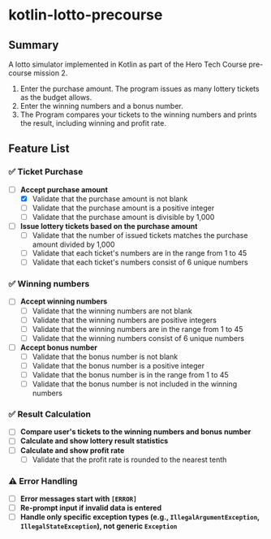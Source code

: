 # kotlin-lotto-precourse

## Summary

A lotto simulator implemented in Kotlin as part of the Hero Tech Course pre-course mission 2.

1. Enter the purchase amount. The program issues as many lottery tickets as the budget allows.
2. Enter the winning numbers and a bonus number.
3. The Program compares your tickets to the winning numbers and prints the result, including winning and profit rate.

## Feature List
### ✅ Ticket Purchase
- [ ] **Accept purchase amount**
  - [x] Validate that the purchase amount is not blank
  - [ ] Validate that the purchase amount is a positive integer
  - [ ] Validate that the purchase amount is divisible by 1,000
- [ ] **Issue lottery tickets based on the purchase amount**
  - [ ] Validate that the number of issued tickets matches the purchase amount divided by 1,000
  - [ ] Validate that each ticket's numbers are in the range from 1 to 45
  - [ ] Validate that each ticket's numbers consist of 6 unique numbers

### ✅ Winning numbers
- [ ] **Accept winning numbers**
  - [ ] Validate that the winning numbers are not blank
  - [ ] Validate that the winning numbers are positive integers
  - [ ] Validate that the winning numbers are in the range from 1 to 45
  - [ ] Validate that the winning numbers consist of 6 unique numbers
- [ ] **Accept bonus number**
  - [ ] Validate that the bonus number is not blank
  - [ ] Validate that the bonus number is a positive integer
  - [ ] Validate that the bonus number is in the range from 1 to 45
  - [ ] Validate that the bonus number is not included in the winning numbers

### ✅ Result Calculation
- [ ] **Compare user's tickets to the winning numbers and bonus number**
- [ ] **Calculate and show lottery result statistics**
- [ ] **Calculate and show profit rate**
  - [ ] Validate that the profit rate is rounded to the nearest tenth

### ⚠️ Error Handling
- [ ] **Error messages start with `[ERROR]`**
- [ ] **Re-prompt input if invalid data is entered**
- [ ] **Handle only specific exception types (e.g., `IllegalArgumentException`, `IllegalStateException`), not generic `Exception`**
